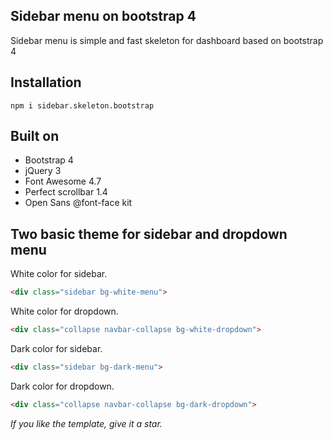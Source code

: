 
## Sidebar menu on bootstrap 4

Sidebar menu is simple and fast skeleton for dashboard based on bootstrap 4

## Installation

```
npm i sidebar.skeleton.bootstrap
```

## Built on

- Bootstrap 4
- jQuery 3
- Font Awesome 4.7
- Perfect scrollbar 1.4
- Open Sans @font-face kit

## Two basic theme for sidebar and dropdown menu

White color for sidebar.

```html
<div class="sidebar bg-white-menu">
```

White color for dropdown.

```html
<div class="collapse navbar-collapse bg-white-dropdown">
```

Dark color for sidebar.

```html
<div class="sidebar bg-dark-menu">
```

Dark color for dropdown.

```html
<div class="collapse navbar-collapse bg-dark-dropdown">
```

*If you like the template, give it a star.*
